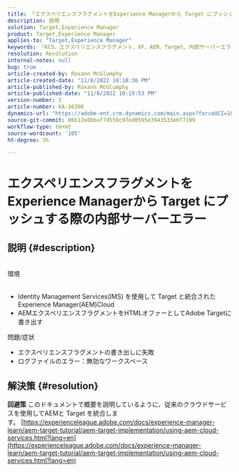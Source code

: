 ```yaml
---
title: 「エクスペリエンスフラグメントをExperience Managerから Target にプッシュする際の内部サーバーエラー」
description: 説明
solution: Target,Experience Manager
product: Target,Experience Manager
applies-to: "Target,Experience Manager"
keywords: 「KCS、エクスペリエンスフラグメント、XF、AEM、Target、内部サーバーエラー」
resolution: Resolution
internal-notes: null
bug: true
article-created-by: Roxann McGlumphy
article-created-date: "11/8/2022 10:18:36 PM"
article-published-by: Roxann McGlumphy
article-published-date: "11/8/2022 10:19:53 PM"
version-number: 5
article-number: KA-16306
dynamics-url: "https://adobe-ent.crm.dynamics.com/main.aspx?forceUCI=1&pagetype=entityrecord&etn=knowledgearticle&id=ab630748-b35f-ed11-9561-6045bd006704"
source-git-commit: 06b12e8bbaf7d550c97ed0595e3943533e6f7199
workflow-type: tm+mt
source-wordcount: '105'
ht-degree: 3%

---
```


# エクスペリエンスフラグメントをExperience Managerから Target にプッシュする際の内部サーバーエラー

## 説明 {#description}

<br>環境<br><br>
- Identity Management Services(IMS) を使用して Target と統合されたExperience Manager(AEM)Cloud
- AEMエクスペリエンスフラグメントをHTMLオファーとしてAdobe Targetに書き出す

問題/症状
- エクスペリエンスフラグメントの書き出しに失敗
- ログファイルのエラー：無効なワークスペース



## 解決策 {#resolution}

<b>回避策</b>
このドキュメントで概要を説明しているように、従来のクラウドサービスを使用してAEMと Target を統合します。 [https://experienceleague.adobe.com/docs/experience-manager-learn/aem-target-tutorial/aem-target-implementation/using-aem-cloud-services.html?lang=en](https://experienceleague.adobe.com/docs/experience-manager-learn/aem-target-tutorial/aem-target-implementation/using-aem-cloud-services.html?lang=en)


